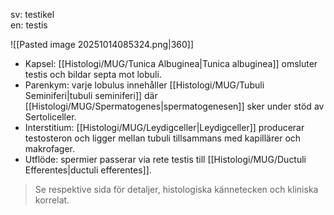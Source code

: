 sv: testikel  
en: testis

![[Pasted image 20251014085324.png|360]]

- Kapsel: [[Histologi/MUG/Tunica Albuginea|Tunica albuginea]] omsluter testis och bildar septa mot lobuli.
- Parenkym: varje lobulus innehåller [[Histologi/MUG/Tubuli Seminiferi|tubuli seminiferi]] där [[Histologi/MUG/Spermatogenes|spermatogenesen]] sker under stöd av Sertoliceller.
- Interstitium: [[Histologi/MUG/Leydigceller|Leydigceller]] producerar testosteron och ligger mellan tubuli tillsammans med kapillärer och makrofager.
- Utflöde: spermier passerar via rete testis till [[Histologi/MUG/Ductuli Efferentes|ductuli efferentes]].

> Se respektive sida för detaljer, histologiska kännetecken och kliniska korrelat.
